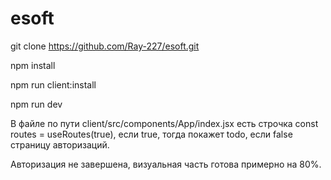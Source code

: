 # esoft
git clone https://github.com/Ray-227/esoft.git

npm install

npm run client:install

npm run dev

В файле по пути client/src/components/App/index.jsx есть строчка const routes = useRoutes(true),
если true, тогда покажет todo, если false страницу авторизаций.

Авторизация не завершена, визуальная часть готова примерно на 80%.
